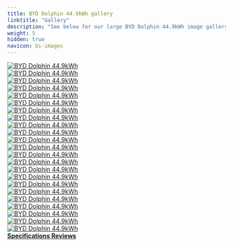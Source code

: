 ```yaml
---
title: BYD Dolphin 44.9kWh gallery
linktitle: "Gallery"
description: "See below for our large BYD Dolphin 44.9kWh image gallery. Click pictures for high-resolution versions."
weight: 5
hidden: true
navicon: bi-images
---
```

<!-- markdownlint-disable MD033 -->
<div class="row" id ="my-gallery">
	<div class="pswp-grid-item col-6 col-md-4">
		<a href="https://media.evkx.net/multimedia/models/byd/dolphin/dolphin_44.9kwh/centerconsole_1.jpg"
data-pswp-src="https://media.evkx.net/multimedia/models/byd/dolphin/dolphin_44.9kwh/centerconsole_1.jpg"
data-pswp-width="2500"
data-pswp-height="1461" 
target="_blank">
			<img src="https://media.evkx.net/multimedia/models/byd/dolphin/dolphin_44.9kwh/centerconsole_1_xst.jpg" alt="BYD Dolphin 44.9kWh" class="img-fluid " />
		</a>
	</div>
	<div class="pswp-grid-item col-6 col-md-4">
		<a href="https://media.evkx.net/multimedia/models/byd/dolphin/dolphin_44.9kwh/exterior_1.jpg"
data-pswp-src="https://media.evkx.net/multimedia/models/byd/dolphin/dolphin_44.9kwh/exterior_1.jpg"
data-pswp-width="2499"
data-pswp-height="1621" 
target="_blank">
			<img src="https://media.evkx.net/multimedia/models/byd/dolphin/dolphin_44.9kwh/exterior_1_xst.jpg" alt="BYD Dolphin 44.9kWh" class="img-fluid " />
		</a>
	</div>
	<div class="pswp-grid-item col-6 col-md-4">
		<a href="https://media.evkx.net/multimedia/models/byd/dolphin/dolphin_44.9kwh/exterior_2.jpg"
data-pswp-src="https://media.evkx.net/multimedia/models/byd/dolphin/dolphin_44.9kwh/exterior_2.jpg"
data-pswp-width="2500"
data-pswp-height="1622" 
target="_blank">
			<img src="https://media.evkx.net/multimedia/models/byd/dolphin/dolphin_44.9kwh/exterior_2_xst.jpg" alt="BYD Dolphin 44.9kWh" class="img-fluid " />
		</a>
	</div>
	<div class="pswp-grid-item col-6 col-md-4">
		<a href="https://media.evkx.net/multimedia/models/byd/dolphin/dolphin_44.9kwh/exterior_3.jpg"
data-pswp-src="https://media.evkx.net/multimedia/models/byd/dolphin/dolphin_44.9kwh/exterior_3.jpg"
data-pswp-width="2500"
data-pswp-height="1622" 
target="_blank">
			<img src="https://media.evkx.net/multimedia/models/byd/dolphin/dolphin_44.9kwh/exterior_3_xst.jpg" alt="BYD Dolphin 44.9kWh" class="img-fluid " />
		</a>
	</div>
	<div class="pswp-grid-item col-6 col-md-4">
		<a href="https://media.evkx.net/multimedia/models/byd/dolphin/dolphin_44.9kwh/frontseats_1.jpg"
data-pswp-src="https://media.evkx.net/multimedia/models/byd/dolphin/dolphin_44.9kwh/frontseats_1.jpg"
data-pswp-width="2500"
data-pswp-height="1579" 
target="_blank">
			<img src="https://media.evkx.net/multimedia/models/byd/dolphin/dolphin_44.9kwh/frontseats_1_xst.jpg" alt="BYD Dolphin 44.9kWh" class="img-fluid " />
		</a>
	</div>
	<div class="pswp-grid-item col-6 col-md-4">
		<a href="https://media.evkx.net/multimedia/models/byd/dolphin/dolphin_44.9kwh/frontseats_2.jpg"
data-pswp-src="https://media.evkx.net/multimedia/models/byd/dolphin/dolphin_44.9kwh/frontseats_2.jpg"
data-pswp-width="2500"
data-pswp-height="1667" 
target="_blank">
			<img src="https://media.evkx.net/multimedia/models/byd/dolphin/dolphin_44.9kwh/frontseats_2_xst.jpg" alt="BYD Dolphin 44.9kWh" class="img-fluid " />
		</a>
	</div>
	<div class="pswp-grid-item col-6 col-md-4">
		<a href="https://media.evkx.net/multimedia/models/byd/dolphin/dolphin_44.9kwh/headlights_1.jpg"
data-pswp-src="https://media.evkx.net/multimedia/models/byd/dolphin/dolphin_44.9kwh/headlights_1.jpg"
data-pswp-width="2500"
data-pswp-height="1448" 
target="_blank">
			<img src="https://media.evkx.net/multimedia/models/byd/dolphin/dolphin_44.9kwh/headlights_1_xst.jpg" alt="BYD Dolphin 44.9kWh" class="img-fluid " />
		</a>
	</div>
	<div class="pswp-grid-item col-6 col-md-4">
		<a href="https://media.evkx.net/multimedia/models/byd/dolphin/dolphin_44.9kwh/interior_1.jpg"
data-pswp-src="https://media.evkx.net/multimedia/models/byd/dolphin/dolphin_44.9kwh/interior_1.jpg"
data-pswp-width="2500"
data-pswp-height="1667" 
target="_blank">
			<img src="https://media.evkx.net/multimedia/models/byd/dolphin/dolphin_44.9kwh/interior_1_xst.jpg" alt="BYD Dolphin 44.9kWh" class="img-fluid " />
		</a>
	</div>
	<div class="pswp-grid-item col-6 col-md-4">
		<a href="https://media.evkx.net/multimedia/models/byd/dolphin/dolphin_44.9kwh/interior_2.jpg"
data-pswp-src="https://media.evkx.net/multimedia/models/byd/dolphin/dolphin_44.9kwh/interior_2.jpg"
data-pswp-width="2500"
data-pswp-height="1622" 
target="_blank">
			<img src="https://media.evkx.net/multimedia/models/byd/dolphin/dolphin_44.9kwh/interior_2_xst.jpg" alt="BYD Dolphin 44.9kWh" class="img-fluid " />
		</a>
	</div>
	<div class="pswp-grid-item col-6 col-md-4">
		<a href="https://media.evkx.net/multimedia/models/byd/dolphin/dolphin_44.9kwh/interior_3.jpg"
data-pswp-src="https://media.evkx.net/multimedia/models/byd/dolphin/dolphin_44.9kwh/interior_3.jpg"
data-pswp-width="2500"
data-pswp-height="1667" 
target="_blank">
			<img src="https://media.evkx.net/multimedia/models/byd/dolphin/dolphin_44.9kwh/interior_3_xst.jpg" alt="BYD Dolphin 44.9kWh" class="img-fluid " />
		</a>
	</div>
	<div class="pswp-grid-item col-6 col-md-4">
		<a href="https://media.evkx.net/multimedia/models/byd/dolphin/dolphin_44.9kwh/interior_4.jpg"
data-pswp-src="https://media.evkx.net/multimedia/models/byd/dolphin/dolphin_44.9kwh/interior_4.jpg"
data-pswp-width="2500"
data-pswp-height="1623" 
target="_blank">
			<img src="https://media.evkx.net/multimedia/models/byd/dolphin/dolphin_44.9kwh/interior_4_xst.jpg" alt="BYD Dolphin 44.9kWh" class="img-fluid " />
		</a>
	</div>
	<div class="pswp-grid-item col-6 col-md-4">
		<a href="https://media.evkx.net/multimedia/models/byd/dolphin/dolphin_44.9kwh/interior_5.jpg"
data-pswp-src="https://media.evkx.net/multimedia/models/byd/dolphin/dolphin_44.9kwh/interior_5.jpg"
data-pswp-width="3000"
data-pswp-height="2000" 
target="_blank">
			<img src="https://media.evkx.net/multimedia/models/byd/dolphin/dolphin_44.9kwh/interior_5_xst.jpg" alt="BYD Dolphin 44.9kWh" class="img-fluid " />
		</a>
	</div>
	<div class="pswp-grid-item col-6 col-md-4">
		<a href="https://media.evkx.net/multimedia/models/byd/dolphin/dolphin_44.9kwh/interior_6.jpg"
data-pswp-src="https://media.evkx.net/multimedia/models/byd/dolphin/dolphin_44.9kwh/interior_6.jpg"
data-pswp-width="3000"
data-pswp-height="2000" 
target="_blank">
			<img src="https://media.evkx.net/multimedia/models/byd/dolphin/dolphin_44.9kwh/interior_6_xst.jpg" alt="BYD Dolphin 44.9kWh" class="img-fluid " />
		</a>
	</div>
	<div class="pswp-grid-item col-6 col-md-4">
		<a href="https://media.evkx.net/multimedia/models/byd/dolphin/dolphin_44.9kwh/main_1.jpg"
data-pswp-src="https://media.evkx.net/multimedia/models/byd/dolphin/dolphin_44.9kwh/main_1.jpg"
data-pswp-width="3000"
data-pswp-height="2116" 
target="_blank">
			<img src="https://media.evkx.net/multimedia/models/byd/dolphin/dolphin_44.9kwh/main_1_xst.jpg" alt="BYD Dolphin 44.9kWh" class="img-fluid " />
		</a>
	</div>
	<div class="pswp-grid-item col-6 col-md-4">
		<a href="https://media.evkx.net/multimedia/models/byd/dolphin/dolphin_44.9kwh/screens_1.jpg"
data-pswp-src="https://media.evkx.net/multimedia/models/byd/dolphin/dolphin_44.9kwh/screens_1.jpg"
data-pswp-width="2500"
data-pswp-height="1550" 
target="_blank">
			<img src="https://media.evkx.net/multimedia/models/byd/dolphin/dolphin_44.9kwh/screens_1_xst.jpg" alt="BYD Dolphin 44.9kWh" class="img-fluid " />
		</a>
	</div>
	<div class="pswp-grid-item col-6 col-md-4">
		<a href="https://media.evkx.net/multimedia/models/byd/dolphin/dolphin_44.9kwh/screens_2.jpg"
data-pswp-src="https://media.evkx.net/multimedia/models/byd/dolphin/dolphin_44.9kwh/screens_2.jpg"
data-pswp-width="3000"
data-pswp-height="2000" 
target="_blank">
			<img src="https://media.evkx.net/multimedia/models/byd/dolphin/dolphin_44.9kwh/screens_2_xst.jpg" alt="BYD Dolphin 44.9kWh" class="img-fluid " />
		</a>
	</div>
	<div class="pswp-grid-item col-6 col-md-4">
		<a href="https://media.evkx.net/multimedia/models/byd/dolphin/dolphin_44.9kwh/screen_3.jpg"
data-pswp-src="https://media.evkx.net/multimedia/models/byd/dolphin/dolphin_44.9kwh/screen_3.jpg"
data-pswp-width="3000"
data-pswp-height="2000" 
target="_blank">
			<img src="https://media.evkx.net/multimedia/models/byd/dolphin/dolphin_44.9kwh/screen_3_xst.jpg" alt="BYD Dolphin 44.9kWh" class="img-fluid " />
		</a>
	</div>
	<div class="pswp-grid-item col-6 col-md-4">
		<a href="https://media.evkx.net/multimedia/models/byd/dolphin/dolphin_44.9kwh/secondrowseats_1.jpg"
data-pswp-src="https://media.evkx.net/multimedia/models/byd/dolphin/dolphin_44.9kwh/secondrowseats_1.jpg"
data-pswp-width="2500"
data-pswp-height="1623" 
target="_blank">
			<img src="https://media.evkx.net/multimedia/models/byd/dolphin/dolphin_44.9kwh/secondrowseats_1_xst.jpg" alt="BYD Dolphin 44.9kWh" class="img-fluid " />
		</a>
	</div>
	<div class="pswp-grid-item col-6 col-md-4">
		<a href="https://media.evkx.net/multimedia/models/byd/dolphin/dolphin_44.9kwh/secondrowseats_2.jpg"
data-pswp-src="https://media.evkx.net/multimedia/models/byd/dolphin/dolphin_44.9kwh/secondrowseats_2.jpg"
data-pswp-width="2500"
data-pswp-height="1741" 
target="_blank">
			<img src="https://media.evkx.net/multimedia/models/byd/dolphin/dolphin_44.9kwh/secondrowseats_2_xst.jpg" alt="BYD Dolphin 44.9kWh" class="img-fluid " />
		</a>
	</div>
	<div class="pswp-grid-item col-6 col-md-4">
		<a href="https://media.evkx.net/multimedia/models/byd/dolphin/dolphin_44.9kwh/secondrowseats_3.jpg"
data-pswp-src="https://media.evkx.net/multimedia/models/byd/dolphin/dolphin_44.9kwh/secondrowseats_3.jpg"
data-pswp-width="3000"
data-pswp-height="2000" 
target="_blank">
			<img src="https://media.evkx.net/multimedia/models/byd/dolphin/dolphin_44.9kwh/secondrowseats_3_xst.jpg" alt="BYD Dolphin 44.9kWh" class="img-fluid " />
		</a>
	</div>
	<div class="pswp-grid-item col-6 col-md-4">
		<a href="https://media.evkx.net/multimedia/models/byd/dolphin/dolphin_44.9kwh/trunk_1.jpg"
data-pswp-src="https://media.evkx.net/multimedia/models/byd/dolphin/dolphin_44.9kwh/trunk_1.jpg"
data-pswp-width="2500"
data-pswp-height="1776" 
target="_blank">
			<img src="https://media.evkx.net/multimedia/models/byd/dolphin/dolphin_44.9kwh/trunk_1_xst.jpg" alt="BYD Dolphin 44.9kWh" class="img-fluid " />
		</a>
	</div>
	<div class="pswp-grid-item col-6 col-md-4">
		<a href="https://media.evkx.net/multimedia/models/byd/dolphin/dolphin_44.9kwh/trunk_2.jpg"
data-pswp-src="https://media.evkx.net/multimedia/models/byd/dolphin/dolphin_44.9kwh/trunk_2.jpg"
data-pswp-width="2500"
data-pswp-height="1621" 
target="_blank">
			<img src="https://media.evkx.net/multimedia/models/byd/dolphin/dolphin_44.9kwh/trunk_2_xst.jpg" alt="BYD Dolphin 44.9kWh" class="img-fluid " />
		</a>
	</div>
	<div class="pswp-grid-item col-6 col-md-4">
		<a href="https://media.evkx.net/multimedia/models/byd/dolphin/dolphin_44.9kwh/wheels_1.jpg"
data-pswp-src="https://media.evkx.net/multimedia/models/byd/dolphin/dolphin_44.9kwh/wheels_1.jpg"
data-pswp-width="2500"
data-pswp-height="1667" 
target="_blank">
			<img src="https://media.evkx.net/multimedia/models/byd/dolphin/dolphin_44.9kwh/wheels_1_xst.jpg" alt="BYD Dolphin 44.9kWh" class="img-fluid " />
		</a>
	</div>
</div>
<script type="module">
  import PhotoSwipeLightbox from '/js/photoswipe-lightbox.esm.js';
    const lightbox = new PhotoSwipeLightbox({
       gallery: '#my-gallery',
        children: 'a',
        pswpModule: () => import('/js/photoswipe.esm.js')
    });
lightbox.init();
</script>
<div class="mt-3 mb-3">
<a href="../specifications/" class="text-decoration-none text-black">
<strong><i class="bi-arrow-left"></i> Specifications </strong>
</a>
<a href="../reviews/" class="text-decoration-none text-black float-end">
<strong>Reviews <i class="bi-arrow-right"></i></strong>
</a>
</div>
